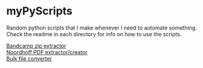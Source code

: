 # myPyScripts

Random python scripts that I make whenever I need to automate something. Check the readme in each directory for info on how to use the scripts.

[Bandcamp zip extractor](bandcampExtractor)  
[Noordhoff PDF extractor/creator](noordhoffPDFCreator)  
[Bulk file converter](massFileConverter)  
